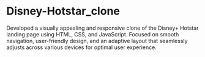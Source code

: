 # Disney-Hotstar_clone
Developed a visually appealing and responsive clone of the Disney+ Hotstar landing page using HTML, CSS, and JavaScript. Focused on smooth navigation, user-friendly design, and an adaptive layout that seamlessly adjusts across various devices for optimal user experience.
